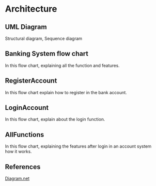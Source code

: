 # Architecture
## UML Diagram
Structural diagram, Sequence diagram
## Banking System flow chart
In this flow chart, explaining all the function and features.
## RegisterAccount
In this flow chart explain how to register in the bank account.
## LoginAccount
In this flow chart, explain about the login function.
## AllFunctions
In this flow chart, explaining the features after login in an account system how it works.
## References
[Diagram.net](https://app.diagrams.net/)
